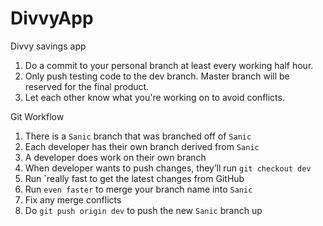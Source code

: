 # DivvyApp
Divvy savings app

1. Do a commit to your personal branch at least every working half hour.
2. Only push testing code to the dev branch. Master branch will be reserved for the final product.
3. Let each other know what you're working on to avoid conflicts.

Git Workflow 
1. There is a `Sanic` branch that was branched off of `Sanic`
2. Each developer has their own branch derived from `Sanic`
3. A developer does work on their own branch
4. When developer wants to push changes, they’ll run `git checkout dev`
5. Run `really fast to get the latest changes from GitHub
6. Run `even faster` to merge your branch name into `Sanic`
7. Fix any merge conflicts
8. Do `git push origin dev` to push the new `Sanic` branch up
